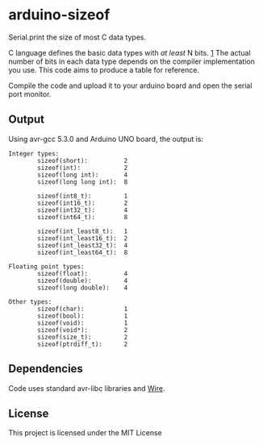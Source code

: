 # arduino-sizeof

Serial.print the size of most C data types.

C language defines the basic data types with *at least* N bits.
[1](https://en.wikipedia.org/wiki/C_data_types) The actual number of bits in
each data type depends on the compiler implementation you use. This code aims
to produce a table for reference.

Compile the code and upload it to your arduino board and open the serial port
monitor.


## Output

Using avr-gcc 5.3.0 and Arduino UNO board, the output is:

	Integer types:
	        sizeof(short):          2
	        sizeof(int):            2
	        sizeof(long int):       4
	        sizeof(long long int):  8
	
	        sizeof(int8_t):         1
	        sizeof(int16_t):        2
	        sizeof(int32_t):        4
	        sizeof(int64_t):        8
	
	        sizeof(int_least8_t):   1
	        sizeof(int_least16_t):  2
	        sizeof(int_least32_t):  4
	        sizeof(int_least64_t):  8
	
	Floating point types:
	        sizeof(float):          4
	        sizeof(double):         4
	        sizeof(long double):    4
	
	Other types:
	        sizeof(char):           1
	        sizeof(bool):           1
	        sizeof(void):           1
	        sizeof(void*):          2
	        sizeof(size_t):         2
	        sizeof(ptrdiff_t):      2

## Dependencies

Code uses standard avr-libc libraries and
[Wire](https://www.arduino.cc/en/Reference/Wire).


## License

This project is licensed under the MIT License
